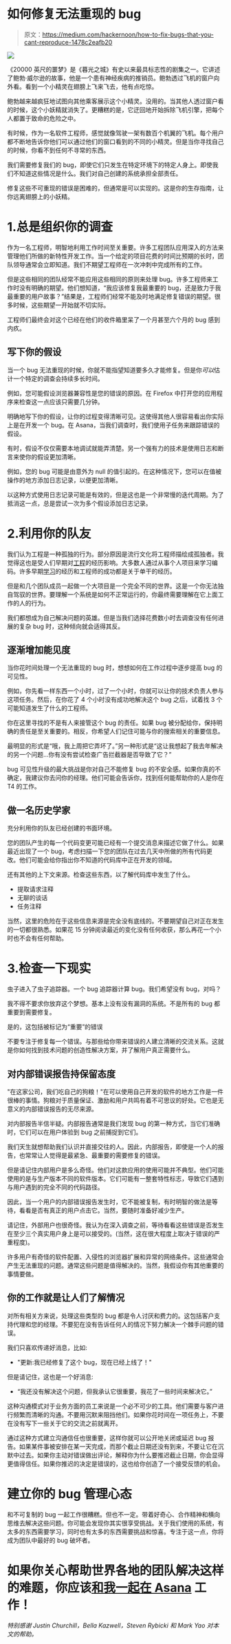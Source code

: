 # 如何修复无法重现的 bug

> 原文：<https://medium.com/hackernoon/how-to-fix-bugs-that-you-cant-reproduce-1478c2eafb20>

![](img/0c282a3ec3c14b6656496451592a0185.png)

《20000 英尺的噩梦》是《暮光之城》有史以来最具标志性的剧集之一。它讲述了鲍勃·威尔逊的故事，他是一个患有神经疾病的推销员。鲍勃透过飞机的窗户向外看。看到一个小精灵在翅膀上飞来飞去，他有点吃惊。

鲍勃越来越疯狂地试图向其他乘客展示这个小精灵。没用的。当其他人透过窗户看的时候，这个小妖精就消失了。更糟糕的是，它迂回地开始拆除飞机引擎，把每个人都置于致命的危险之中。

有时候，作为一名软件工程师，感觉就像驾驶一架有数百个机翼的飞机。每个用户都不断地告诉你他们可以通过他们的窗口看到的不同的小精灵。但是当你寻找自己的时候，你看不到任何不寻常的东西。

我们需要修复我们的 bug，即使它们只发生在特定环境下的特定人身上。即使我们不知道这些情况是什么。我们对自己创建的系统承担全部责任。

修复这些不可重现的错误是困难的，但通常是可以实现的。这是你的生存指南，让你远离翅膀上的小妖精。

# 1.总是组织你的调查

作为一名工程师，明智地利用工作时间至关重要。许多工程团队应用深入的方法来管理他们所做的新特性开发工作。当一个给定的项目花费的时间比预期的长时，团队领导通常会立即知道。我们不期望工程师在一次冲刺中完成所有的工作。

但是这些相同的团队经常不能应用这些相同的原则来处理 bug。许多工程师来工作时没有明确的期望。他们想知道，“我应该修复我最重要的 bug，还是致力于我最重要的用户故事？”结果是，工程师们经常不能及时地满足修复错误的期望。很多时候，这些期望一开始就不切实际。

工程师们最终会对这个已经在他们的收件箱里呆了一个月甚至六个月的 bug 感到内疚。

## 写下你的假设

当一个 bug 无法重现的时候，你就不能指望知道要多久才能修复。但是你*可以*估计一个特定的调查会持续多长时间。

例如，您可能假设浏览器兼容性是您的错误的原因。在 Firefox 中打开您的应用程序来检查这一点应该只需要几分钟。

明确地写下你的假设，让你的过程变得清晰可见。这使得其他人很容易看出你实际上是在开发一个 bug。在 Asana，当我们调查时，我们使用子任务来跟踪错误的假设。

有时，假设不仅仅需要本地调试就能弄清楚。另一个强有力的技术是使用日志和断言来使你的假设更加清晰。

例如，您的 bug 可能是由意外为 null 的值引起的。在这种情况下，您可以在值被操作的地方添加日志记录，以便更加清晰。

以这种方式使用日志记录可能是有效的，但是这也是一个非常慢的迭代周期。为了抵消这一点，总是尝试一次为多个假设添加日志记录。

# 2.利用你的队友

我们认为工程是一种孤独的行为。部分原因是流行文化将工程师描绘成孤独者。我觉得这也是受人们早期对[工程](https://hackernoon.com/tagged/engineering)的经历影响。大多数人通过从事个人项目来学习编码。许多早期[学习](https://hackernoon.com/tagged/learning)的经历和工程师的成功都是关于单干的经历。

但是和几个团队成员一起做一个大项目是一个完全不同的世界。这是一个你无法独自驾驭的世界。要理解一个系统是如何不正常运行的，你最终需要理解在它上面工作的人的行为。

我们都想成为自己解决问题的英雄。但是当我们选择花费数小时去调查没有任何进展的复杂 bug 时，这种倾向就会适得其反。

## 逐渐增加能见度

当你花时间处理一个无法重现的 bug 时，想想如何在工作过程中逐步提高 bug 的可见性。

例如，你先看一样东西一个小时，过了一个小时，你就可以让你的技术负责人参与这项任务。然后，在你花了 4 个小时没有成功地解决这个 bug 之后，试着找 3 个可能知道发生了什么的工程师。

你在这里寻找的不是有人来接管这个 bug 的责任。如果 bug 被分配给你，保持明确的责任是至关重要的。相反，你希望人们记住可能与你的搜索相关的重要信息。

最明显的形式是“哦，我上周把它弄坏了。”另一种形式是“这让我想起了我去年解决的另一个问题…你有没有尝试检查广告拦截器是否导致了它？”

bug 可见性升级的最大挑战是你对自己不能修复 bug 的不安全感。如果你真的不确定，我建议你去问你的经理。他们可能会告诉你，找到任何能帮助你的人是你在 T4 的工作。

## 做一名历史学家

充分利用你的队友已经创建的书面环境。

您的团队产生的每一个代码变更可能已经有一个提交消息来描述它做了什么。如果最近出现了一个 bug，考虑扫描一下您的团队在过去几天中所做的所有代码更改。他们可能会给你指出你不知道的代码库中正在开发的领域。

还有其他的上下文来源。检查这些东西，以了解代码库中发生了什么。

*   提取请求注释
*   无聊的谈话
*   任务注释

当然，这里的危险在于这些信息来源是完全没有底线的。不要期望自己对正在发生的一切都很熟悉。如果花 15 分钟阅读最近的变化没有任何收获，那么再花一个小时也不会有任何帮助。

# 3.检查一下现实

虫子进入了虫子追踪器。一个 bug 追踪器计算 bug。我们希望没有 bug，对吗？

我不得不要求你放弃这个梦想。基本上没有没有漏洞的系统。不是所有的 bug 都重要到需要修复。

是的，这包括被标记为“重要”的错误

不要专注于修复每一个错误。与那些给你带来错误的人建立清晰的交流关系。这就是你如何找到技术问题的创造性解决方案，并了解用户真正需要什么。

## 对内部错误报告持保留态度

"在这家公司，我们吃自己的狗粮！"在可以使用自己开发的软件的地方工作是一件很棒的事情。狗粮对于质量保证、激励和用户共鸣有着不可思议的好处。它也是无意义的内部错误报告的无尽来源。

对内部报告半信半疑。内部报告通常是我们发现 bug 的第一种方式，当它们准确时，它们可以在用户体验到 bug 之前捕捉到它们。

我们天生就想帮助我们认识并直接交往的人。因此，内部报告，即使是一个人的报告，也常常让人觉得是最紧急、最重要的需要修复的错误。

但是请记住内部用户是多么奇怪。他们对这款应用的使用可能并不典型。他们可能使用的是与生产版本不同的软件版本。它们可能有一整套特性标志，导致它们遇到与用户遇到的完全不同的代码路径。

因此，当一个用户的内部错误报告发生时，它不能被复制，有时明智的做法是等待，看看是否有真正的用户点击它。当然，要随时准备好减少生产。

请记住，外部用户也很奇怪。我认为在深入调查之前，等待看看这些错误是否发生在至少三个真实用户身上是可以接受的。(当然，这在很大程度上取决于错误的严重程度)。

许多用户有奇怪的软件配置、入侵性的浏览器扩展和异常的网络条件。这些通常会产生无法重现的问题。通常这些问题是值得解决的。当然，我假设你有其他重要的事情要做。

## 你的工作就是让人们了解情况

对所有相关方来说，处理这些类型的 bug 都是令人讨厌和费力的。这包括客户支持代理和您的经理。不要犯在没有告诉任何人的情况下努力解决一个棘手问题的错误。

我们只喜欢传递好消息，比如:

*   "更新:我已经修复了这个 bug，现在已经上线了！"

但是请记住，这也是一个好消息:

*   “我还没有解决这个问题，但我承认它很重要，我花了一些时间来解决它。”

这种沟通模式对于业务方面的员工来说是一个必不可少的工具。他们需要与客户进行频繁而清晰的沟通。不要用沉默来阻挡他们。如果你花时间在一项任务上，不要在没有写下一些关于它的交流之前就离开。

通过这种方式建立沟通信任也很重要，这样你就可以公开地关闭或延迟 bug 报告。如果某件事被安排在某一天完成，而那个截止日期还没有到来，不要让它在沉默中过去。如果你主动对错误做出评论，解释你为什么要推迟截止日期，你会显得更值得信任。如果你推迟的决定是错误的，这也给你创造了一个接受反馈的机会。

# 建立你的 bug 管理心态

和不可复制的 bug 一起工作很糟糕。但也不一定。带着好奇心、合作精神和横向思维去解决这些问题。你可能会发现你其实很享受挑战。关于我们使用的系统，有太多的东西需要学习，同时也有太多的东西需要挑战和惊喜。专注于这一点，你将成为团队中最好的 bug 破坏者。

# 如果你关心帮助世界各地的团队解决这样的难题，你应该[和我一起在 Asana](https://asana.com/jobs/engineering?utm_source=medium&utm_medium=blog&utm_content=how-to-fix-bugs) 工作！

*特别感谢 Justin Churchill，Bella Kazwell，Steven Rybicki 和 Mark Yao 对本文的帮助。*